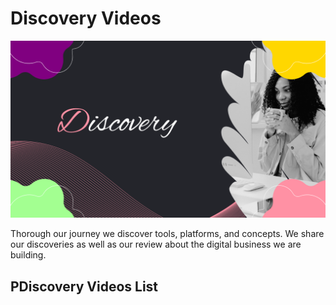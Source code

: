 # Discovery Videos

![](../../images/disc.png?raw=true)

Thorough our journey we discover tools, platforms, and concepts. We share our discoveries as well as our review about the digital business we are building.

## PDiscovery Videos List


